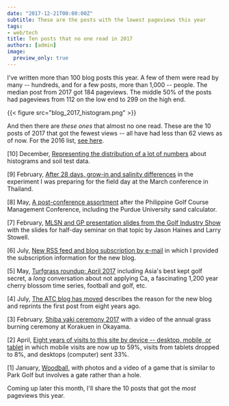 ```yaml
---
date: "2017-12-21T00:00:00Z"
subtitle: These are the posts with the lowest pageviews this year
tags:
- web/tech
title: Ten posts that no one read in 2017
authors: [admin]
image:
  preview_only: true
---
```


I've written more than 100 blog posts this year. A few of them were read by many -- hundreds, and for a few posts, more than 1,000 -- people. The median post from 2017 got 184 pageviews. The middle 50% of the posts had pageviews from 112 on the low end to 299 on the high end.

{{< figure src="blog_2017_histogram.png" >}}

And then there are *these ones* that almost no one read. These are the 10 posts of 2017 that got the fewest views -- all have had less than 62 views as of now. For the 2016 list, [see here](http://www.blog.asianturfgrass.com/2016/12/10-posts-that-no-one-read.html).

[10] December, [Representing the distribution of a lot of numbers](http://www.asianturfgrass.com/2017-12-01-representing-a-lot-of-numbers/) about histograms and soil test data.

[9] February, [After 28 days, grow-in and salinity differences](http://www.blog.asianturfgrass.com/2017/02/after-28-days-grow-in-and-salinity-differences.html) in the experiment I was preparing for the field day at the March conference in Thailand.

[8] May, [A post-conference assortment](http://www.blog.asianturfgrass.com/2017/05/a-post-conference-assortment.html) after the Philippine Golf Course Management Conference, including the Purdue University sand calculator.

[7] February, [MLSN and GP presentation slides from the Golf Industry Show](http://www.blog.asianturfgrass.com/2017/02/mlsn-and-gp-presentation-slides-from-the-golf-industry-show.html) with the slides for half-day seminar on that topic by Jason Haines and Larry Stowell.

[6] July, [New RSS feed and blog subscription by e-mail](http://www.asianturfgrass.com/2017-07-18-new-blog-update-rss/) in which I provided the subscription information for the new blog.

[5] May, [Turfgrass roundup: April 2017](http://www.blog.asianturfgrass.com/2017/05/turfgrass-roundup-april-2017.html) including Asia's best kept golf secret, a *long* conversation about not applying Ca, a fascinating 1,200 year cherry blossom time series, football and golf, etc.

[4] July, [The ATC blog has moved](http://www.blog.asianturfgrass.com/2017/07/the-atc-blog-has-moved.html) describes the reason for the new blog and reprints the first post from eight years ago.

[3] February, [Shiba yaki ceremony 2017](http://www.blog.asianturfgrass.com/2017/02/shiba-yaki-ceremony-2017.html) with a video of the annual grass burning ceremony at Korakuen in Okayama.

[2] April, [Eight years of visits to this site by device -- desktop, mobile, or tablet](http://www.blog.asianturfgrass.com/2017/04/eight-years-of-visits-to-this-site-by-device-desktop-mobile-or-tablet.html) in which mobile visits are now up to 59%, visits from tablets dropped to 8%, and desktops (computer) sent 33%.

[1] January, [Woodball](http://www.blog.asianturfgrass.com/2017/01/woodball.html), with photos and a video of a game that is similar to Park Golf but involves a gate rather than a hole.

Coming up later this month, I'll share the 10 posts that got the *most* pageviews this year.

